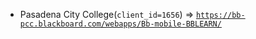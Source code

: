  - Pasadena City College(`client_id=1656`) => [`https://bb-pcc.blackboard.com/webapps/Bb-mobile-BBLEARN/`](https://bb-pcc.blackboard.com/webapps/Bb-mobile-BBLEARN/)
